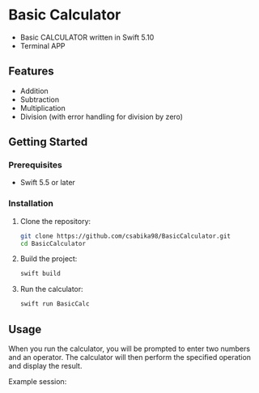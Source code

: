 # Basic Calculator

- Basic CALCULATOR written in Swift 5.10
- Terminal APP

## Features

- Addition
- Subtraction
- Multiplication
- Division (with error handling for division by zero)

## Getting Started

### Prerequisites

- Swift 5.5 or later

### Installation

1. Clone the repository:
    ```sh
    git clone https://github.com/csabika98/BasicCalculator.git
    cd BasicCalculator
    ```

2. Build the project:
    ```swift
    swift build
    ```

3. Run the calculator:
    ```swift
    swift run BasicCalc
    ```

## Usage

When you run the calculator, you will be prompted to enter two numbers and an operator. The calculator will then perform the specified operation and display the result.

Example session:
